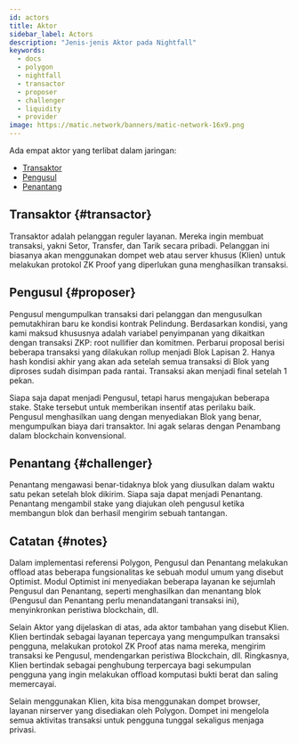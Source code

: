 ```yaml
---
id: actors
title: Aktor
sidebar_label: Actors
description: "Jenis-jenis Aktor pada Nightfall"
keywords:
  - docs
  - polygon
  - nightfall
  - transactor
  - proposer
  - challenger
  - liquidity
  - provider
image: https://matic.network/banners/matic-network-16x9.png
---
```


Ada empat aktor yang terlibat dalam jaringan:

- [Transaktor](#transactor)
- [Pengusul](#proposer)
- [Penantang](#challenger)

## Transaktor {#transactor}
Transaktor adalah pelanggan reguler layanan. Mereka ingin membuat transaksi, yakni Setor, Transfer, dan Tarik secara pribadi.
Pelanggan ini biasanya akan menggunakan dompet web atau server khusus (Klien) untuk melakukan protokol ZK Proof yang diperlukan guna menghasilkan transaksi.

## Pengusul {#proposer}
Pengusul mengumpulkan transaksi dari pelanggan dan mengusulkan pemutakhiran baru ke kondisi
kontrak Pelindung.
Berdasarkan kondisi, yang kami maksud khususnya adalah variabel penyimpanan yang dikaitkan dengan transaksi ZKP:
root nullifier dan komitmen.
Perbarui proposal berisi beberapa transaksi yang dilakukan rollup menjadi Blok Lapisan 2. Hanya hash
kondisi akhir yang akan ada setelah semua transaksi di Blok yang diproses
sudah disimpan pada rantai. Transaksi akan menjadi final setelah 1 pekan.

Siapa saja dapat menjadi Pengusul, tetapi harus mengajukan beberapa stake. Stake tersebut untuk memberikan insentif atas perilaku baik.
Pengusul menghasilkan uang dengan menyediakan Blok yang benar, mengumpulkan biaya dari transaktor. Ini agak selaras dengan Penambang dalam blockchain konvensional.

## Penantang {#challenger}
Penantang mengawasi benar-tidaknya blok yang diusulkan dalam waktu satu pekan setelah blok dikirim. Siapa saja dapat menjadi Penantang.
Penantang mengambil stake yang diajukan oleh pengusul ketika membangun blok dan berhasil mengirim sebuah tantangan.


## Catatan {#notes}
Dalam implementasi referensi Polygon, Pengusul dan Penantang melakukan offload atas beberapa fungsionalitas ke sebuah modul umum yang disebut Optimist.
Modul Optimist ini menyediakan beberapa layanan ke sejumlah Pengusul dan Penantang, seperti menghasilkan dan menantang blok
(Pengusul dan Penantang perlu menandatangani transaksi ini), menyinkronkan peristiwa blockchain, dll.

Selain Aktor yang dijelaskan di atas, ada aktor tambahan yang disebut Klien. Klien bertindak sebagai layanan tepercaya yang mengumpulkan transaksi pengguna, melakukan protokol ZK Proof atas nama mereka, mengirim transaksi ke Pengusul, mendengarkan peristiwa Blockchain, dll. Ringkasnya, Klien bertindak sebagai penghubung terpercaya bagi sekumpulan pengguna yang ingin melakukan offload komputasi bukti berat dan saling memercayai.

Selain menggunakan Klien, kita bisa menggunakan dompet browser, layanan nirserver yang disediakan oleh Polygon. Dompet ini mengelola semua aktivitas transaksi untuk pengguna tunggal sekaligus menjaga privasi.
